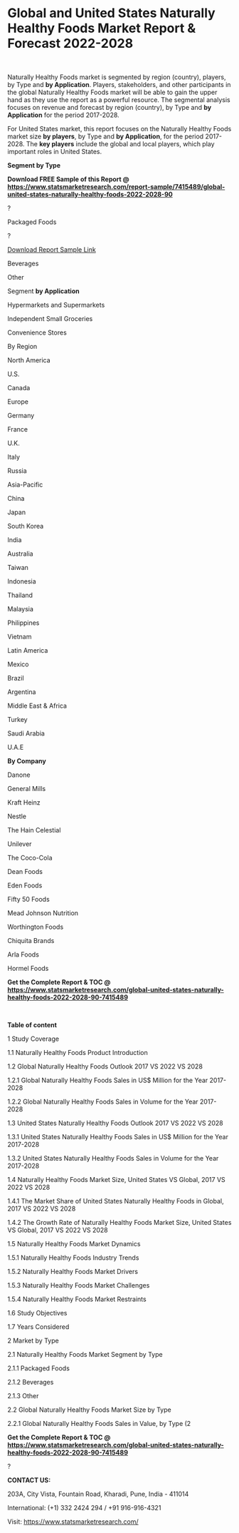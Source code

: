 <h1>Global and United States Naturally Healthy Foods Market Report & Forecast 2022-2028</h1><br/><p>Naturally Healthy Foods market is segmented by region (country), players, by Type and <strong>by Application</strong>. Players, stakeholders, and other participants in the global Naturally Healthy Foods market will be able to gain the upper hand as they use the report as a powerful resource. The segmental analysis focuses on revenue and forecast by region (country), by Type and <strong>by Application</strong> for the period 2017-2028.</p>
 
 
 
 <p>For United States market, this report focuses on the Naturally Healthy Foods market size <strong>by players</strong>, by Type and <strong>by Application</strong>, for the period 2017-2028. The <strong>key players</strong> include the global and local players, which play important roles in United States.</p>
 
 
 
 <p><strong>Segment by Type</strong></p>
 
 
 
 <div><b>Download FREE Sample of this Report @ <a href="https://www.statsmarketresearch.com/download-free-sample/7415489/global-united-states-naturally-healthy-foods-2022-2028-90">https://www.statsmarketresearch.com/report-sample/7415489/global-united-states-naturally-healthy-foods-2022-2028-90</a></b></div>
 
 
 
 <p>? </p>
 
 
 
 <p>Packaged Foods</p>
 
 
 
 <p>? </p>
 
 
 
 <p><a href="https://www.statsmarketresearch.com/download-free-sample/7415489/global-united-states-naturally-healthy-foods-2022-2028-90">Download Report Sample Link</a></p>
 
 
 
 <p>Beverages</p>
 
 
 
 <p>Other</p>
 
 
 
 <p>Segment <strong>by Application</strong></p>
 
 
 
 <p>Hypermarkets and Supermarkets</p>
 
 
 
 <p>Independent Small Groceries</p>
 
 
 
 <p>Convenience Stores</p>
 
 
 
 <p>By Region</p>
 
 
 
 <p>North America</p>
 
 
 
 <p>U.S.</p>
 
 
 
 <p>Canada</p>
 
 
 
 <p>Europe</p>
 
 
 
 <p>Germany</p>
 
 
 
 <p>France</p>
 
 
 
 <p>U.K.</p>
 
 
 
 <p>Italy</p>
 
 
 
 <p>Russia</p>
 
 
 
 <p>Asia-Pacific</p>
 
 
 
 <p>China</p>
 
 
 
 <p>Japan</p>
 
 
 
 <p>South Korea</p>
 
 
 
 <p>India</p>
 
 
 
 <p>Australia</p>
 
 
 
 <p>Taiwan</p>
 
 
 
 <p>Indonesia</p>
 
 
 
 <p>Thailand</p>
 
 
 
 <p>Malaysia</p>
 
 
 
 <p>Philippines</p>
 
 
 
 <p>Vietnam</p>
 
 
 
 <p>Latin America</p>
 
 
 
 <p>Mexico</p>
 
 
 
 <p>Brazil</p>
 
 
 
 <p>Argentina</p>
 
 
 
 <p>Middle East & Africa</p>
 
 
 
 <p>Turkey</p>
 
 
 
 <p>Saudi Arabia</p>
 
 
 
 <p>U.A.E</p>
 
 
 
 <p><strong>By Company</strong></p>
 
 
 
 <p>Danone</p>
 
 
 
 <p>General Mills</p>
 
 
 
 <p>Kraft Heinz</p>
 
 
 
 <p>Nestle</p>
 
 
 
 <p>The Hain Celestial</p>
 
 
 
 <p>Unilever</p>
 
 
 
 <p>The Coco-Cola</p>
 
 
 
 <p>Dean Foods</p>
 
 
 
 <p>Eden Foods</p>
 
 
 
 <p>Fifty 50 Foods</p>
 
 
 
 <p>Mead Johnson Nutrition</p>
 
 
 
 <p>Worthington Foods</p>
 
 
 
 <p>Chiquita Brands</p>
 
 
 
 <p>Arla Foods</p>
 
 
 
 <p>Hormel Foods</p>
 
 
 
 <div><b>Get the Complete Report & TOC @ <a href="https://www.statsmarketresearch.com/global-united-states-naturally-healthy-foods-2022-2028-90-7415489">https://www.statsmarketresearch.com/global-united-states-naturally-healthy-foods-2022-2028-90-7415489</a></b></div>
 
 
 
 <p><br />
 
 <b>Table of content</b></p>
 
 
 
 <p>1 Study Coverage<br />
 
 1.1 Naturally Healthy Foods Product Introduction<br />
 
 1.2 Global Naturally Healthy Foods Outlook 2017 VS 2022 VS 2028<br />
 
 1.2.1 Global Naturally Healthy Foods Sales in US$ Million for the Year 2017-2028<br />
 
 1.2.2 Global Naturally Healthy Foods Sales in Volume for the Year 2017-2028<br />
 
 1.3 United States Naturally Healthy Foods Outlook 2017 VS 2022 VS 2028<br />
 
 1.3.1 United States Naturally Healthy Foods Sales in US$ Million for the Year 2017-2028<br />
 
 1.3.2 United States Naturally Healthy Foods Sales in Volume for the Year 2017-2028<br />
 
 1.4 Naturally Healthy Foods Market Size, United States VS Global, 2017 VS 2022 VS 2028<br />
 
 1.4.1 The Market Share of United States Naturally Healthy Foods in Global, 2017 VS 2022 VS 2028<br />
 
 1.4.2 The Growth Rate of Naturally Healthy Foods Market Size, United States VS Global, 2017 VS 2022 VS 2028<br />
 
 1.5 Naturally Healthy Foods Market Dynamics<br />
 
 1.5.1 Naturally Healthy Foods Industry Trends<br />
 
 1.5.2 Naturally Healthy Foods Market Drivers<br />
 
 1.5.3 Naturally Healthy Foods Market Challenges<br />
 
 1.5.4 Naturally Healthy Foods Market Restraints<br />
 
 1.6 Study Objectives<br />
 
 1.7 Years Considered<br />
 
 2 Market by Type<br />
 
 2.1 Naturally Healthy Foods Market Segment by Type<br />
 
 2.1.1 Packaged Foods<br />
 
 2.1.2 Beverages<br />
 
 2.1.3 Other<br />
 
 2.2 Global Naturally Healthy Foods Market Size by Type<br />
 
 2.2.1 Global Naturally Healthy Foods Sales in Value, by Type (2</p>
 
 
 
 <div><b>Get the Complete Report & TOC @ <a href="https://www.statsmarketresearch.com/global-united-states-naturally-healthy-foods-2022-2028-90-7415489">https://www.statsmarketresearch.com/global-united-states-naturally-healthy-foods-2022-2028-90-7415489</a></b></div>
 
 
 
 <p>? </p>
 
 
 
 <p><b>CONTACT US:</b><br />
 
 203A, City Vista, Fountain Road, Kharadi, Pune, India - 411014<br />
 
 International: (+1) 332 2424 294 / +91 916-916-4321<br />
 
 Visit: <a href="https://www.statsmarketresearch.com/">https://www.statsmarketresearch.com/</a></p>
